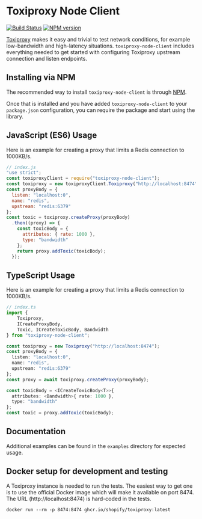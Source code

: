 # Toxiproxy Node Client
[![Build Status](https://travis-ci.org/ihsw/toxiproxy-node-client.svg?branch=master)](https://travis-ci.org/ihsw/toxiproxy-node-client)
[![NPM version](https://img.shields.io/npm/v/toxiproxy-node-client.svg)](https://www.npmjs.com/package/toxiproxy-node-client)

[Toxiproxy](https://github.com/shopify/toxiproxy) makes it easy and trivial to test network conditions, for example low-bandwidth and high-latency situations. `toxiproxy-node-client` includes everything needed to get started with configuring Toxiproxy upstream connection and listen endpoints.

## Installing via NPM
The recommended way to install `toxiproxy-node-client` is through [NPM](https://www.npmjs.com/).

Once that is installed and you have added `toxiproxy-node-client` to your `package.json` configuration, you can require the package and start using the library.

## JavaScript (ES6) Usage
Here is an example for creating a proxy that limits a Redis connection to 1000KB/s.

```js
// index.js
"use strict";
const toxiproxyClient = require("toxiproxy-node-client");
const toxiproxy = new toxiproxyClient.Toxiproxy("http://localhost:8474");
const proxyBody = {
  listen: "localhost:0",
  name: "redis",
  upstream: "redis:6379"
};
const toxic = toxiproxy.createProxy(proxyBody)
  .then((proxy) => {
    const toxicBody = {
      attributes: { rate: 1000 },
      type: "bandwidth"
    };
    return proxy.addToxic(toxicBody);
  });
```

## TypeScript Usage
Here is an example for creating a proxy that limits a Redis connection to 1000KB/s.

```typescript
// index.ts
import {
    Toxiproxy,
    ICreateProxyBody,
    Toxic, ICreateToxicBody, Bandwidth
} from "toxiproxy-node-client";

const toxiproxy = new Toxiproxy("http://localhost:8474");
const proxyBody = {
  listen: "localhost:0",
  name: "redis",
  upstream: "redis:6379"
};
const proxy = await toxiproxy.createProxy(proxyBody);

const toxicBody = <ICreateToxicBody<T>>{
  attributes: <Bandwidth>{ rate: 1000 },
  type: "bandwidth"
};
const toxic = proxy.addToxic(toxicBody);
```

## Documentation
Additional examples can be found in the `examples` directory for expected usage.

## Docker setup for development and testing

A Toxiproxy instance is needed to run the tests. The easiest way to get one is to use the official Docker image which will make it available on port 8474. The URL (http://localhost:8474) is hard-coded in the tests.
```
docker run --rm -p 8474:8474 ghcr.io/shopify/toxiproxy:latest
```